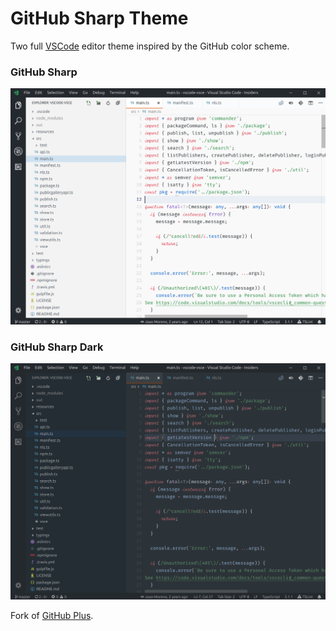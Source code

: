 # GitHub Sharp Theme

Two full [VSCode](https://code.visualstudio.com/) editor theme inspired by the GitHub color scheme.

### GitHub Sharp

![screenshot](./images/light.png)

### GitHub Sharp Dark

![screenshot 2](./images/dark.png)

Fork of [GitHub Plus](https://marketplace.visualstudio.com/items?itemName=thenikso.github-plus-theme).